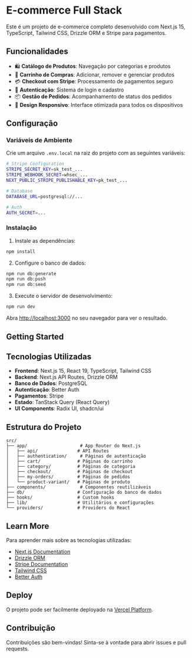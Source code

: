 # E-commerce Full Stack

Este é um projeto de e-commerce completo desenvolvido com Next.js 15, TypeScript, Tailwind CSS, Drizzle ORM e Stripe para pagamentos.

## Funcionalidades

- 🛍️ **Catálogo de Produtos**: Navegação por categorias e produtos
- 🛒 **Carrinho de Compras**: Adicionar, remover e gerenciar produtos
- 💳 **Checkout com Stripe**: Processamento de pagamentos seguro
- 🔐 **Autenticação**: Sistema de login e cadastro
- 📦 **Gestão de Pedidos**: Acompanhamento de status dos pedidos
- 📱 **Design Responsivo**: Interface otimizada para todos os dispositivos

## Configuração

### Variáveis de Ambiente

Crie um arquivo `.env.local` na raiz do projeto com as seguintes variáveis:

```bash
# Stripe Configuration
STRIPE_SECRET_KEY=sk_test_...
STRIPE_WEBHOOK_SECRET=whsec_...
NEXT_PUBLIC_STRIPE_PUBLISHABLE_KEY=pk_test_...

# Database
DATABASE_URL=postgresql://...

# Auth
AUTH_SECRET=...
```

### Instalação

1. Instale as dependências:
```bash
npm install
```

2. Configure o banco de dados:
```bash
npm run db:generate
npm run db:push
npm run db:seed
```

3. Execute o servidor de desenvolvimento:
```bash
npm run dev
```

Abra [http://localhost:3000](http://localhost:3000) no seu navegador para ver o resultado.

## Getting Started

## Tecnologias Utilizadas

- **Frontend**: Next.js 15, React 19, TypeScript, Tailwind CSS
- **Backend**: Next.js API Routes, Drizzle ORM
- **Banco de Dados**: PostgreSQL
- **Autenticação**: Better Auth
- **Pagamentos**: Stripe
- **Estado**: TanStack Query (React Query)
- **UI Components**: Radix UI, shadcn/ui

## Estrutura do Projeto

```
src/
├── app/                    # App Router do Next.js
│   ├── api/               # API Routes
│   ├── authentication/     # Páginas de autenticação
│   ├── cart/              # Páginas do carrinho
│   ├── category/          # Páginas de categoria
│   ├── checkout/          # Páginas de checkout
│   ├── my-orders/         # Páginas de pedidos
│   └── product-variant/   # Páginas de produto
├── components/             # Componentes reutilizáveis
├── db/                    # Configuração do banco de dados
├── hooks/                 # Custom hooks
├── lib/                   # Utilitários e configurações
└── providers/             # Providers do React
```

## Learn More

Para aprender mais sobre as tecnologias utilizadas:

- [Next.js Documentation](https://nextjs.org/docs)
- [Drizzle ORM](https://orm.drizzle.team/)
- [Stripe Documentation](https://stripe.com/docs)
- [Tailwind CSS](https://tailwindcss.com/)
- [Better Auth](https://auth.better-auth.com/)

## Deploy

O projeto pode ser facilmente deployado na [Vercel Platform](https://vercel.com/new?utm_medium=default-template&filter=next.js&utm_source=create-next-app&utm_campaign=create-next-app-readme).

## Contribuição

Contribuições são bem-vindas! Sinta-se à vontade para abrir issues e pull requests.
